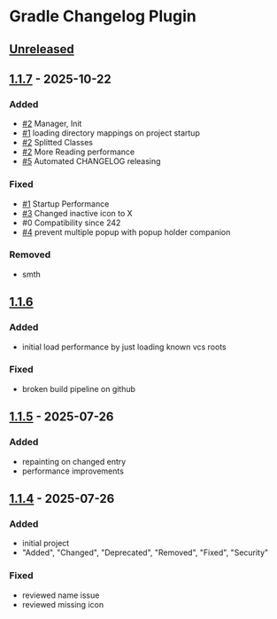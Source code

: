 # Gradle Changelog Plugin

## [Unreleased]

## [1.1.7] - 2025-10-22

### Added

- [#2] Manager, Init
- [#1] loading directory mappings on project startup
- [#2] Splitted Classes
- [#2] More Reading performance
- [#5] Automated CHANGELOG releasing

### Fixed

- [#1] Startup Performance
- [#3] Changed inactive icon to X
- #0 Compatibility since 242
- [#4] prevent multiple popup with popup holder companion

### Removed

- smth

## [1.1.6]

### Added

- initial load performance by just loading known vcs roots

### Fixed

- broken build pipeline on github

## [1.1.5] - 2025-07-26

### Added

- repainting on changed entry
- performance improvements

## [1.1.4] - 2025-07-26

### Added

- initial project
- "Added", "Changed", "Deprecated", "Removed", "Fixed", "Security"

### Fixed

- reviewed name issue
- reviewed missing icon

[Unreleased]: https://github.com/Finncu/fdm-Plugin/compare/1.1.7...HEAD
[1.1.7]: https://github.com/Finncu/fdm-Plugin/compare/1.1.6...1.1.7
[1.1.6]: https://github.com/Finncu/fdm-Plugin/compare/1.1.5...1.1.6
[1.1.5]: https://github.com/Finncu/fdm-Plugin/compare/1.1.4...1.1.5
[1.1.4]: https://github.com/Finncu/fdm-Plugin/commits/1.1.4
[#5]: https://github.com/Finncu/fdm-plugin/issues/5
[#4]: https://github.com/Finncu/fdm-plugin/issues/4
[#3]: https://github.com/Finncu/fdm-plugin/issues/3
[#2]: https://github.com/Finncu/fdm-plugin/issues/2
[#1]: https://github.com/Finncu/fdm-plugin/issues/1

